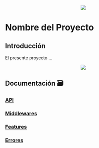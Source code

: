 <p align="center">
  <img src="https://github.com/PonchoCeniceros/blob/main/public/setUp/docs/imgs/logo.png">
</p>

# Nombre del Proyecto

## Introducción
El presente proyecto ...

<p align="center">
  <img src="https://github.com/PonchoCeniceros/blob/main/public/setUp/docs/imgs/cover.png">
</p>

## Documentación 🗃️
### [API](https://github.com/PonchoCeniceros/app-de-sincronizacion-SAP-SHIPEDGE/blob/main/docs/api)
### [Middlewares](https://github.com/PonchoCeniceros/app-de-sincronizacion-SAP-SHIPEDGE/blob/main/docs/middlewares)
### [Features](https://github.com/PonchoCeniceros/app-de-sincronizacion-SAP-SHIPEDGE/blob/main/docs/features)
### [Errores](https://github.com/PonchoCeniceros/app-de-sincronizacion-SAP-SHIPEDGE/blob/main/docs/error)
